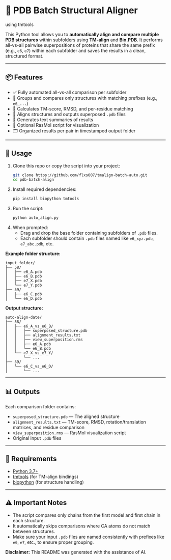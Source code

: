 # 🧬 PDB Batch Structural Aligner
using tmtools

This Python tool allows you to **automatically align and compare multiple PDB structures** within subfolders using **TM-align** and **Bio.PDB**. It performs all-vs-all pairwise superpositions of proteins that share the same prefix (e.g., `e6`, `e7`) within each subfolder and saves the results in a clean, structured format.

---

## 📦 Features

- ✅ Fully automated all-vs-all comparison per subfolder
- 📂 Groups and compares only structures with matching prefixes (e.g., `e6_...`)
- 🧠 Calculates TM-score, RMSD, and per-residue matching
- 🔄 Aligns structures and outputs superposed `.pdb` files
- 📑 Generates text summaries of results
- 📜 Optional RasMol script for visualization
- 🗂️ Organized results per pair in timestamped output folder

---

## 🚀 Usage

1. Clone this repo or copy the script into your project:
   ```bash
   git clone https://github.com/flxs007/tmalign-batch-auto.git
   cd pdb-batch-align
   ```
2. Install required dependencies:
   ```bash
   pip install biopython tmtools
   ```
3. Run the script:
   ```bash
   python auto_align.py
   ```
4. When prompted:
   - Drag and drop the base folder containing subfolders of `.pdb` files.
   - Each subfolder should contain `.pdb` files named like `e6_xyz.pdb`, `e7_abc.pdb`, etc.

**Example folder structure:**
```plaintext
input_folder/
├── 58/
│   ├── e6_A.pdb
│   ├── e6_B.pdb
│   ├── e7_X.pdb
│   └── e7_Y.pdb
├── 59/
│   ├── e6_C.pdb
│   └── e6_D.pdb
```

**Output structure:**
```plaintext
auto-align-date/
├── 58/
│   ├── e6_A_vs_e6_B/
│   │   ├── superposed_structure.pdb
│   │   ├── alignment_results.txt
│   │   ├── view_superposition.rms
│   │   ├── e6_A.pdb
│   │   └── e6_B.pdb
│   └── e7_X_vs_e7_Y/
│       └── ...
├── 59/
│   └── e6_C_vs_e6_D/
│       └── ...
```

---

## 📊 Outputs

Each comparison folder contains:
- `superposed_structure.pdb` — The aligned structure
- `alignment_results.txt` — TM-score, RMSD, rotation/translation matrices, and residue comparison
- `view_superposition.rms` — RasMol visualization script
- Original input `.pdb` files

---

## 🧪 Requirements

- [Python 3.7+](https://www.python.org/downloads/release/python-370/)
- [tmtools](https://github.com/jvkersch/tmtools) (for TM-align bindings)
- [biopython](https://biopython.org/) (for structure handling)

---

## ⚠️ Important Notes

- The script compares only chains from the first model and first chain in each structure.
- It automatically skips comparisons where CA atoms do not match between structures.
- Make sure your input `.pdb` files are named consistently with prefixes like `e6`, `e7`, etc., to ensure proper grouping.


**Disclaimer:** This README was generated with the assistance of AI.

